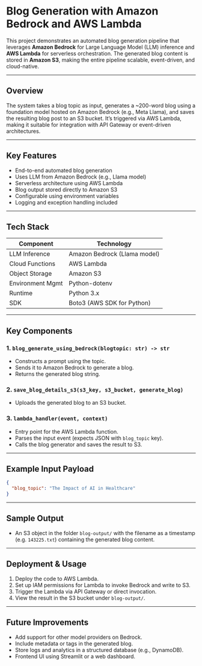 # Blog Generation with Amazon Bedrock and AWS Lambda

This project demonstrates an automated blog generation pipeline that leverages **Amazon Bedrock** for Large Language Model (LLM) inference and **AWS Lambda** for serverless orchestration. The generated blog content is stored in **Amazon S3**, making the entire pipeline scalable, event-driven, and cloud-native.

---

## Overview

The system takes a blog topic as input, generates a ~200-word blog using a foundation model hosted on Amazon Bedrock (e.g., Meta Llama), and saves the resulting blog post to an S3 bucket. It’s triggered via AWS Lambda, making it suitable for integration with API Gateway or event-driven architectures.

---

## Key Features

- End-to-end automated blog generation
- Uses LLM from Amazon Bedrock (e.g., Llama model)
- Serverless architecture using AWS Lambda
- Blog output stored directly to Amazon S3
- Configurable using environment variables
- Logging and exception handling included

---

## Tech Stack

| Component        | Technology                   |
| ---------------- | ---------------------------- |
| LLM Inference    | Amazon Bedrock (Llama model) |
| Cloud Functions  | AWS Lambda                   |
| Object Storage   | Amazon S3                    |
| Environment Mgmt | Python-dotenv                |
| Runtime          | Python 3.x                   |
| SDK              | Boto3 (AWS SDK for Python)   |

---

## Key Components

### 1. `blog_generate_using_bedrock(blogtopic: str) -> str`

- Constructs a prompt using the topic.
- Sends it to Amazon Bedrock to generate a blog.
- Returns the generated blog string.

### 2. `save_blog_details_s3(s3_key, s3_bucket, generate_blog)`

- Uploads the generated blog to an S3 bucket.

### 3. `lambda_handler(event, context)`

- Entry point for the AWS Lambda function.
- Parses the input event (expects JSON with `blog_topic` key).
- Calls the blog generator and saves the result to S3.

---

## Example Input Payload

```json
{
  "blog_topic": "The Impact of AI in Healthcare"
}
```

---

## Sample Output

- An S3 object in the folder `blog-output/` with the filename as a timestamp (e.g. `143225.txt`) containing the generated blog content.

---

## Deployment & Usage

1. Deploy the code to AWS Lambda.
2. Set up IAM permissions for Lambda to invoke Bedrock and write to S3.
3. Trigger the Lambda via API Gateway or direct invocation.
4. View the result in the S3 bucket under `blog-output/`.

---

## Future Improvements

- Add support for other model providers on Bedrock.
- Include metadata or tags in the generated blog.
- Store logs and analytics in a structured database (e.g., DynamoDB).
- Frontend UI using Streamlit or a web dashboard.
